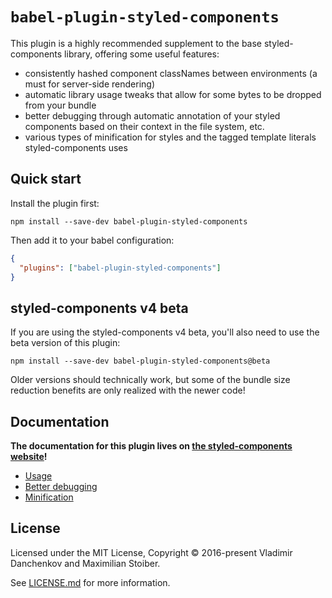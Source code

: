 # `babel-plugin-styled-components`

This plugin is a highly recommended supplement to the base styled-components library, offering some useful features:

* consistently hashed component classNames between environments (a must for server-side rendering)
* automatic library usage tweaks that allow for some bytes to be dropped from your bundle
* better debugging through automatic annotation of your styled components based on their context in the file system, etc.
* various types of minification for styles and the tagged template literals styled-components uses

## Quick start

Install the plugin first:

```
npm install --save-dev babel-plugin-styled-components
```

Then add it to your babel configuration:

```JSON
{
  "plugins": ["babel-plugin-styled-components"]
}
```

## styled-components v4 beta

If you are using the styled-components v4 beta, you'll also need to use the beta version of this plugin:

```
npm install --save-dev babel-plugin-styled-components@beta
```

Older versions should technically work, but some of the bundle size reduction benefits are only realized with the newer code!

## Documentation

**The documentation for this plugin lives on [the styled-components website](https://www.styled-components.com/docs/tooling#babel-plugin)!**

* [Usage](https://www.styled-components.com/docs/tooling#usage)
* [Better debugging](https://www.styled-components.com/docs/tooling#better-debugging)
* [Minification](https://www.styled-components.com/docs/tooling#minification)

## License

Licensed under the MIT License, Copyright © 2016-present Vladimir Danchenkov and Maximilian Stoiber.

See [LICENSE.md](./LICENSE.md) for more information.
